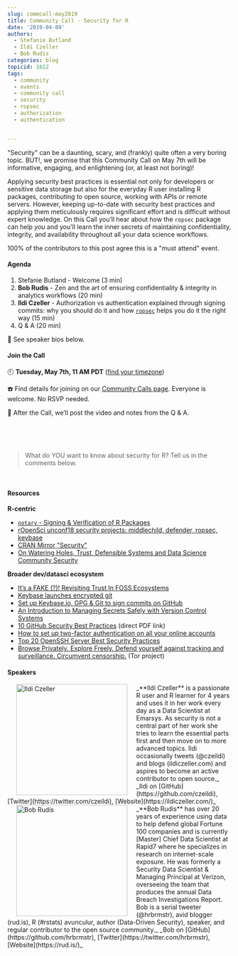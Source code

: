 ```yaml
---
slug: commcall-may2019
title: Community Call - Security for R
date: '2019-04-09'
authors:
  - Stefanie Butland
  - Ildi Czeller
  - Bob Rudis
categories: blog
topicid: 1612
tags:
  - community
  - events
  - community call
  - security
  - ropsec
  - authorization
  - authentication


---
```

"Security" can be a daunting, scary, and (frankly) quite often a very boring topic. BUT!, we promise that this Community Call on May 7th will be informative, engaging, and enlightening (or, at least not boring)!

Applying security best practices is essential not only for developers or sensitive data storage but also for the everyday R user installing R packages, contributing to open source, working with APIs or remote servers. However, keeping up-to-date with security best practices and applying them meticulously requires significant effort and is difficult without expert knowledge. On this Call you’ll hear about how the `ropsec` package can help _you_ and you'll learn the inner secrets of maintaining confidentiality, integrity, and availability throughout all your data science workflows.

100% of the contributors to this post agree this is a "must attend" event.


#### Agenda

1. Stefanie Butland - Welcome (3 min)
1. **Bob Rudis** - Zen and the art of ensuring confidentiality & integrity in analytics workflows (20 min)
1. **Ildi Czeller** - Authorization vs authentication explained through signing commits: why you should do it and how [`ropsec`](https://github.com/ropenscilabs/ropsec) helps you do it the right way (15 min)
1. Q & A (20 min)

🎤 See speaker bios below.  

#### Join the Call

🕘 **Tuesday, May 7th, 11 AM PDT** ([find your timezone](https://www.timeanddate.com/worldclock/fixedtime.html?iso=20190507T11&p1=791&ah=1&msg=security-for-r))

☎️ Find details for joining on our [Community Calls page](https://ropensci.org/commcalls). Everyone is welcome. No RSVP needed.

🎥 After the Call, we’ll post the video and notes from the Q & A.

<br/>
<br/>
<br/>

> What do YOU want to know about security for R? Tell us in the comments below.

<br/>

#### Resources
**R-centric**

- [`notary` - Signing & Verification of R Packages](https://ropensci.org/blog/2017/07/25/notary/)
- [rOpenSci unconf18 security projects: middlechild, defender, ropsec, keybase](https://ropensci.org/blog/2018/06/06/unconf18_recap_2/)
- [CRAN Mirror "Security"](https://rud.is/b/2019/03/03/cran-mirror-security/)
- [On Watering Holes, Trust, Defensible Systems and Data Science Community Security](https://rud.is/b/2017/02/23/on-watering-holes-trust-defensible-systems-and-data-science-community-security/)

**Broader dev/datasci ecosystem**

- [It’s a FAKE (?)! Revisiting Trust In FOSS Ecosystems](https://rud.is/b/2017/09/15/its-a-fake-%F0%9F%93%A6-revisiting-trust-in-foss-ecosystems/)
- [Keybase launches encrypted git](https://keybase.io/blog/encrypted-git-for-everyone)
- [Set up Keybase.io, GPG & Git to sign commits on GitHub](https://github.com/pstadler/keybase-gpg-github)
- [An Introduction to Managing Secrets Safely with Version Control Systems](https://www.digitalocean.com/community/tutorials/an-introduction-to-managing-secrets-safely-with-version-control-systems)
- [10 GitHub Security Best Practices](https://res.cloudinary.com/snyk/image/upload/v1535626770/blog/10_GitHub_Security_Best_Practices_cheat_sheet.pdf) (direct PDF link)
- [How to set up two-factor authentication on all your online accounts](https://www.theverge.com/2017/6/17/15772142/how-to-set-up-two-factor-authentication)
- [Top 20 OpenSSH Server Best Security Practices](https://www.cyberciti.biz/tips/linux-unix-bsd-openssh-server-best-practices.html)
- [Browse Privately. Explore Freely. Defend yourself against tracking and surveillance. Circumvent censorship.](https://www.torproject.org/) (Tor project)

#### Speakers

<img src="/img/blog-images/2019-04-09-commcall-may2019/ildi-czeller.jpg" alt="Ildi Czeller" style="margin: 0px 20px; width: 250px;" align="left">
_**Ildi Czeller** is a passionate R user and R learner for 4 years and uses it in her work every day as a Data Scientist at Emarsys. As security is not a central part of her work she tries to learn the essential parts first and then move on to more advanced topics. Ildi occasionally tweets (@czeildi) and blogs (ildiczeller.com) and aspires to become an active contributor to open source._  
_Ildi on [GitHub](https://github.com/czeildi), [Twitter](https://twitter.com/czeildi), [Website](https://ildiczeller.com/)_  

<img src="/img/blog-images/2019-04-09-commcall-may2019/bob-rudis.png" alt="Bob Rudis" style="margin: 0px 20px; width: 250px;" align="left">
_**Bob Rudis** has over 20 years of experience using data to help defend global Fortune 100 companies and is currently [Master] Chief Data Scientist at Rapid7 where he specializes in research on internet-scale exposure. He was formerly a Security Data Scientist & Managing Principal at Verizon, overseeing the team that produces the annual Data Breach Investigations Report. Bob is a serial tweeter (@hrbrmstr), avid blogger (rud.is), R (#rstats) avunculur, author (Data-Driven Security), speaker, and regular contributor to the open source community._  
_Bob on [GitHub](https://github.com/hrbrmstr), [Twitter](https://twitter.com/hrbrmstr), [Website](https://rud.is/)_  
